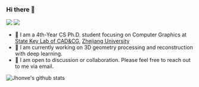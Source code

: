 ### Hi there 👋
<!--
**Jhonve/Jhonve** is a ✨ _special_ ✨ repository because its `README.md` (this file) appears on your GitHub profile.

Here are some ideas to get you started:

- 🔭 I’m currently working on ...
- 🌱 I’m currently learning ...
- 👯 I’m looking to collaborate on ...
- 🤔 I’m looking for help with ...
- 💬 Ask me about ...
- 📫 How to reach me: ...
- 😄 Pronouns: ...
- ⚡ Fun fact: ...
-->

[![](https://img.shields.io/badge/website-orange?&style=for-the-badge&logo=Google%20chrome&logoColor=white)](http://yuefanshen.net)
[![](https://img.shields.io/badge/google%20scholar-%234285F4.svg?&style=for-the-badge&logo=google-scholar&logoColor=white)](https://scholar.google.com/citations?hl=en&user=YMTyCpAAAAAJ)

- 🌱 I am a 4th-Year CS Ph.D. student focusing on Computer Graphics at [State Key Lab of CAD&CG](http://www.cad.zju.edu.cn/english.html), [Zhejiang University](http://www.zju.edu.cn/english/)
- 🔭 I am currently working on 3D geometry processing and reconstruction with deep learning.
- 💬 I am open to discussion or collaboration. Please feel free to reach out to me via email.

<!--
<img src="https://github-readme-stats.vercel.app/api/top-langs/?username=Jhonve&theme=radical&layout=compact">
<img src="https://github-readme-streak-stats.herokuapp.com/?user=Jhonve&theme=radical&layout=compact"></img>
![Jhonve's github stats](https://github-readme-streak-stats.herokuapp.com/?user=Jhonve&theme=radical&layout=compact) 
-->

![Jhonve's github stats](https://github-readme-stats.vercel.app/api/top-langs/?username=Jhonve&theme=radical&layout=compact)
